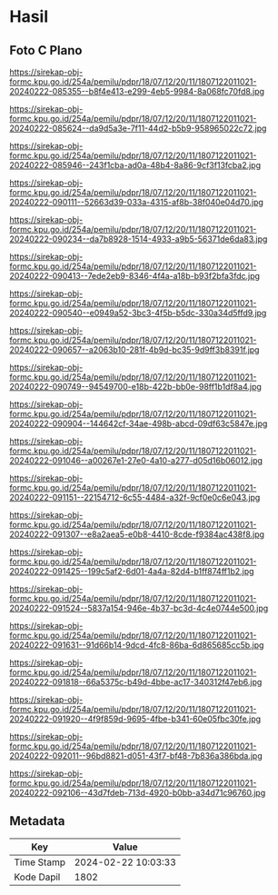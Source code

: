 # Hasil

## Foto C Plano

https://sirekap-obj-formc.kpu.go.id/254a/pemilu/pdpr/18/07/12/20/11/1807122011021-20240222-085355--b8f4e413-e299-4eb5-9984-8a068fc70fd8.jpg

https://sirekap-obj-formc.kpu.go.id/254a/pemilu/pdpr/18/07/12/20/11/1807122011021-20240222-085624--da9d5a3e-7f11-44d2-b5b9-958965022c72.jpg

https://sirekap-obj-formc.kpu.go.id/254a/pemilu/pdpr/18/07/12/20/11/1807122011021-20240222-085946--243f1cba-ad0a-48b4-8a86-9cf3f13fcba2.jpg

https://sirekap-obj-formc.kpu.go.id/254a/pemilu/pdpr/18/07/12/20/11/1807122011021-20240222-090111--52663d39-033a-4315-af8b-38f040e04d70.jpg

https://sirekap-obj-formc.kpu.go.id/254a/pemilu/pdpr/18/07/12/20/11/1807122011021-20240222-090234--da7b8928-1514-4933-a9b5-56371de6da83.jpg

https://sirekap-obj-formc.kpu.go.id/254a/pemilu/pdpr/18/07/12/20/11/1807122011021-20240222-090413--7ede2eb9-8346-4f4a-a18b-b93f2bfa3fdc.jpg

https://sirekap-obj-formc.kpu.go.id/254a/pemilu/pdpr/18/07/12/20/11/1807122011021-20240222-090540--e0949a52-3bc3-4f5b-b5dc-330a34d5ffd9.jpg

https://sirekap-obj-formc.kpu.go.id/254a/pemilu/pdpr/18/07/12/20/11/1807122011021-20240222-090657--a2063b10-281f-4b9d-bc35-9d9ff3b8391f.jpg

https://sirekap-obj-formc.kpu.go.id/254a/pemilu/pdpr/18/07/12/20/11/1807122011021-20240222-090749--94549700-e18b-422b-bb0e-98ff1b1df8a4.jpg

https://sirekap-obj-formc.kpu.go.id/254a/pemilu/pdpr/18/07/12/20/11/1807122011021-20240222-090904--144642cf-34ae-498b-abcd-09df63c5847e.jpg

https://sirekap-obj-formc.kpu.go.id/254a/pemilu/pdpr/18/07/12/20/11/1807122011021-20240222-091046--a00267e1-27e0-4a10-a277-d05d16b06012.jpg

https://sirekap-obj-formc.kpu.go.id/254a/pemilu/pdpr/18/07/12/20/11/1807122011021-20240222-091151--22154712-6c55-4484-a32f-9cf0e0c6e043.jpg

https://sirekap-obj-formc.kpu.go.id/254a/pemilu/pdpr/18/07/12/20/11/1807122011021-20240222-091307--e8a2aea5-e0b8-4410-8cde-f9384ac438f8.jpg

https://sirekap-obj-formc.kpu.go.id/254a/pemilu/pdpr/18/07/12/20/11/1807122011021-20240222-091425--199c5af2-6d01-4a4a-82d4-b1ff874ff1b2.jpg

https://sirekap-obj-formc.kpu.go.id/254a/pemilu/pdpr/18/07/12/20/11/1807122011021-20240222-091524--5837a154-946e-4b37-bc3d-4c4e0744e500.jpg

https://sirekap-obj-formc.kpu.go.id/254a/pemilu/pdpr/18/07/12/20/11/1807122011021-20240222-091631--91d66b14-9dcd-4fc8-86ba-6d865685cc5b.jpg

https://sirekap-obj-formc.kpu.go.id/254a/pemilu/pdpr/18/07/12/20/11/1807122011021-20240222-091818--66a5375c-b49d-4bbe-ac17-340312f47eb6.jpg

https://sirekap-obj-formc.kpu.go.id/254a/pemilu/pdpr/18/07/12/20/11/1807122011021-20240222-091920--4f9f859d-9695-4fbe-b341-60e05fbc30fe.jpg

https://sirekap-obj-formc.kpu.go.id/254a/pemilu/pdpr/18/07/12/20/11/1807122011021-20240222-092011--96bd8821-d051-43f7-bf48-7b836a386bda.jpg

https://sirekap-obj-formc.kpu.go.id/254a/pemilu/pdpr/18/07/12/20/11/1807122011021-20240222-092106--43d7fdeb-713d-4920-b0bb-a34d71c96760.jpg


## Metadata

| Key        | Value               |
| ---------- | ------------------- |
| Time Stamp | 2024-02-22 10:03:33 |
| Kode Dapil | 1802                |



